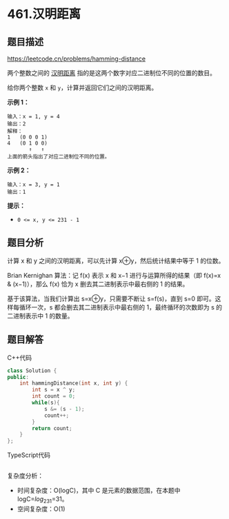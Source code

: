 # 461.汉明距离

## 题目描述 

https://leetcode.cn/problems/hamming-distance

两个整数之间的 [汉明距离](https://baike.baidu.com/item/汉明距离) 指的是这两个数字对应二进制位不同的位置的数目。

给你两个整数 `x` 和 `y`，计算并返回它们之间的汉明距离。

 

**示例 1：**

```
输入：x = 1, y = 4
输出：2
解释：
1   (0 0 0 1)
4   (0 1 0 0)
       ↑   ↑
上面的箭头指出了对应二进制位不同的位置。
```

**示例 2：**

```
输入：x = 3, y = 1
输出：1
```

 

**提示：**

- `0 <= x, y <= 231 - 1`



## 题目分析

计算 x 和 y 之间的汉明距离，可以先计算 x⊕y，然后统计结果中等于 1 的位数。

Brian Kernighan 算法：记 f(x) 表示 x 和 x−1 进行与运算所得的结果（即 f(x)=x & (x−1)），那么 f(x) 恰为 x 删去其二进制表示中最右侧的 1 的结果。

基于该算法，当我们计算出 s=x⊕y，只需要不断让 s=f(s)，直到 s=0 即可。这样每循环一次，s 都会删去其二进制表示中最右侧的 1，最终循环的次数即为 s 的二进制表示中 1 的数量。



## 题目解答

C++代码

```c++
class Solution {
public:
    int hammingDistance(int x, int y) {
        int s = x ^ y;
        int count = 0;
        while(s){
            s &= (s - 1);
            count++;
        }
        return count;
    }
};
```

TypeScript代码

```typescript

```

复杂度分析：

* 时间复杂度：O(logC)，其中 C 是元素的数据范围，在本题中 log⁡C=$log⁡_231$=31。
* 空间复杂度：O(1)

